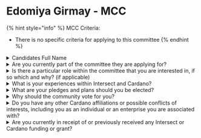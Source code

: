 # Edomiya Girmay - MCC

{% hint style="info" %}
MCC Criteria:

* There is no specific criteria for applying to this committee
{% endhint %}

<details>

<summary>Candidates Full Name</summary>

Edomiya Girmay

</details>



<details>

<summary>Are you currently part of the committee they are applying for?</summary>

Yes

</details>



<details>

<summary>Is there a particular role within the committee that you are interested in, if so which and why? (if applicable)</summary>

I am particularly interested in a role focused on community outreach and event management within the MCC. Given my extensive experience in event management and community engagement with Kese Events and other initiatives, I believe I can effectively contribute to enhancing community interaction and organizing impactful events. My background aligns well with MCC’s goals of fostering connections and supporting ecosystem growth through well-organized and engaging community activities.

</details>



<details>

<summary>What is your experiences within Intersect and Cardano?</summary>

I have been actively involved in the Cardano ecosystem through my role at Kese Events, where we are exploring the integration of our event management platform with blockchain technology. This initiative aligns with Cardano’s vision for innovation and transparency in various sectors.I also participated in the Constitution discussion, contributing to the foundational discussions that shape the governance and structure of Cardano-related initiatives. Additionally, I serve as a backup representative for the Bono Sires Constitution Workshop, where I support efforts to ensure comprehensive and inclusive constitutional frameworks for Cardano’s growth.With my strong passion for entrepreneurship and ecosystem growth, I believe I can contribute meaningfully to Intersect’s mission by supporting initiatives that enhance community outreach, education, and the development of the Cardano ecosystem. and my extensive experience in business development, community management, and event organization, will play crucial role

</details>



<details>

<summary>What are your pledges and plans should you be elected?</summary>

1, Support Startups: Actively promote and support innovative startups within the Cardano ecosystem. I will focus on helping these startups secure grants and funding from Cardano, and provide guidance on how to effectively integrate their platforms with the Cardano blockchain. This will help drive innovation and growth within the ecosystem.&#x20;

2, Community Engagement: Leverage my experience to create opportunities for startups to showcase their work and connect with the broader Cardano community.&#x20;

3, Organize Impactful Events: Plan and execute events that facilitate collaboration between startups, investors, and the Cardano community. These events will serve as platforms for knowledge sharing, networking, and fostering new partnerships.&#x20;

4, Advocate for Transparent Funding: Work diligently to oversee the allocation of community grants and budget, ensuring transparency and effective use of resources to support promising projects&#x20;

5, Support Ecosystem Growth: Work collaboratively with stakeholders to identify and implement strategies that drive growth and innovation within Cardano, including supporting startups and new ventures that align with our goals.

</details>



<details>

<summary>Why should the community vote for you?</summary>

why vote I am deeply committed to making meaningful changes and harnessing the vast resources and potential within Africa. My passion lies in building opportunities and creating bridges for talented individuals and startups.

I firmly believe that Cardano’s initiatives in Africa, including Ethiopia, represent more than just community gatherings—they are about transforming lives and driving innovation. If elected, I will channel my energy into nurturing and supporting startups, ensuring they have the resources and guidance needed to thrive on the Cardano blockchain.

My background in event management and business development equips me with the skills to connect people, organize impactful events, and advocate for startups. I am dedicated to leveraging my experience to foster a thriving ecosystem where African talent can shine and contribute to Cardano’s growth.

By voting for me, you are supporting a candidate who is passionate about building opportunities, supporting innovation, and driving positive change within the Cardano community and beyond.

</details>



<details>

<summary>Do you have any other Cardano affiliations or possible conflicts of interests, including you as an individual or an enterprise you are associated with?</summary>

Currently, I do not have any Cardano-specific affiliations that would pose a conflict of interest. However, I have worked with multiple businesses in community engagement and business development, which may complement the goals of Intersect. I would ensure transparency in any overlapping interests.

</details>



<details>

<summary>Are you currently in receipt of or previously received any Intersect or Cardano funding or grant?</summary>

No i haven't been

</details>
